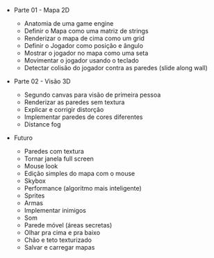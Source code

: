 * Parte 01 - Mapa 2D
  - Anatomia de uma game engine
  - Definir o Mapa como uma matriz de strings
  - Renderizar o mapa de cima como um grid
  - Definir o Jogador como posição e ângulo
  - Mostrar o jogador no mapa como uma seta
  - Movimentar o jogador usando o teclado
  - Detectar colisão do jogador contra as paredes (slide along wall)

* Parte 02 - Visão 3D
  - Segundo canvas para visão de primeira pessoa
  - Renderizar as paredes sem textura
  - Explicar e corrigir distorção
  - Implementar paredes de cores diferentes
  - Distance fog

* Futuro
  - Paredes com textura
  - Tornar janela full screen
  - Mouse look
  - Edição simples do mapa com o mouse
  - Skybox
  - Performance (algoritmo mais inteligente)
  - Sprites
  - Armas
  - Implementar inimigos
  - Som
  - Parede móvel (áreas secretas)
  - Olhar pra cima e pra baixo
  - Chão e teto texturizado
  - Salvar e carregar mapas
